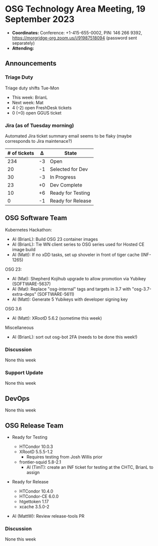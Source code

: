 # OSG Technology Area Meeting, 19 September 2023

-   **Coordinates:** Conference: +1-415-655-0002, PIN: 146 266 9392,
    <https://morgridge-org.zoom.us/j/91987518094> (password sent separately)
-   **Attending:** 

## Announcements

### Triage Duty

Triage duty shifts Tue-Mon

-   This week: BrianL
-   Next week: Mat
-   4 (-2) open FreshDesk tickets
-   0 (+0) open GGUS ticket

### Jira (as of Tuesday morning)

Automated Jira ticket summary email seems to be flaky (maybe corresponds to Jira maintenace?)

| # of tickets | &Delta; | State             |
|--------------|---------|-------------------|
| 234          | -3      | Open              |
| 20           | -1      | Selected for Dev  |
| 30           | -3      | In Progress       |
| 23           | +0      | Dev Complete      |
| 10           | +6      | Ready for Testing |
| 0            | -1      | Ready for Release |

## OSG Software Team

Kubernetes Hackathon:
-   AI (BrianL): Build OSG 23 container images
-   AI (BrianL): Tie WN client series to OSG series used for Hosted CE image build
-   AI (Matt): If no xDD tasks, set up shoveler in front of tiger cache (INF-1265)

OSG 23:
-   AI (Mat): Shepherd Kojihub upgrade to allow promotion via Yubikey (SOFTWARE-5637)
-   AI (Mat): Replace "osg-internal" tags and targets in 3.7 with "osg-3.7-extra-deps" (SOFTWARE-5611)
-   AI (Matt): Generate 5 Yubikeys with developer signing key

OSG 3.6

-   AI (Matt): XRootD 5.6.2 (sometime this week)

Miscellaneous

-   AI (BrianL): sort out osg-bot 2FA (needs to be done this week!)

### Discussion

None this week

### Support Update

None this week

## DevOps

None this week

## OSG Release Team

-   Ready for Testing
    -   HTCondor 10.0.3
    -   XRootD 5.5.5-1.2
        - Requires testing from Josh Willis prior
    -   frontier-squid 5.8-2.1
        -   AI (TimT): create an INF ticket for testing at the CHTC, BrianL to assign
-   Ready for Release
    -   HTCondor 10.4.0
    -   HTCondor-CE 6.0.0
    -   htgettoken 1.17
    -   xcache 3.5.0-2
 
- AI (MattW): Review release-tools PR

### Discussion

None this week

